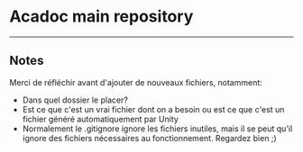 # Acadoc main repository
------------

## Notes

Merci de réfléchir avant d'ajouter de nouveaux fichiers, notamment:
- Dans quel dossier le placer?
- Est ce que c'est un vrai fichier dont on a besoin ou est ce que c'est un fichier généré automatiquement par Unity
- Normalement le .gitignore ignore les fichiers inutiles, mais il se peut qu'il ignore des fichiers nécessaires au fonctionnement. Regardez bien ;)